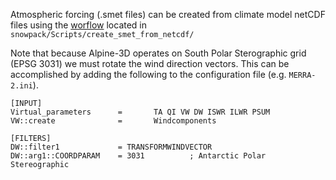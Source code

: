Atmospheric forcing (.smet files) can be created from climate model netCDF files using the [worflow](https://github.com/snowpack-model/snowpack/tree/master/Scripts/create_smet_from_netcdf) located in `snowpack/Scripts/create_smet_from_netcdf/`

Note that because Alpine-3D operates on South Polar Sterographic grid (EPSG 3031) we must rotate the wind direction vectors. This can be accomplished by adding the following to the configuration file (e.g. `MERRA-2.ini`).
```
[INPUT]
Virtual_parameters      =       TA QI VW DW ISWR ILWR PSUM
VW::create              =       Windcomponents

[FILTERS]
DW::filter1             = TRANSFORMWINDVECTOR
DW::arg1::COORDPARAM    = 3031          ; Antarctic Polar Stereographic
```
